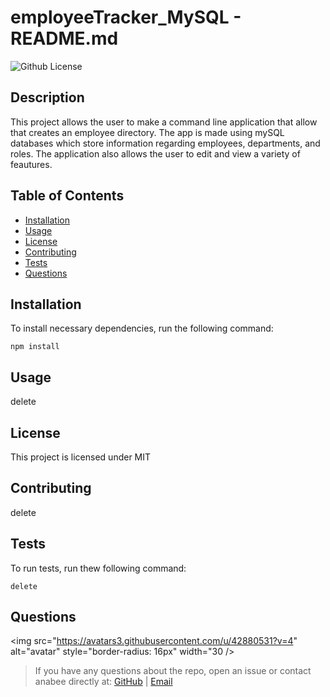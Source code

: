 # employeeTracker_MySQL - README.md

![Github License](https://img.shields.io/badge/license-MIT-blue.svg)

## Description

This project allows the user to make a command line application that allow that creates an employee directory. The app is made using mySQL databases which store information regarding employees, departments, and roles. The application also allows the user to edit and view a variety of feautures.

## Table of Contents
* [Installation](#installation) 
* [Usage](#usage) 
* [License](#license)
* [Contributing](#contributing)
* [Tests](#tests) 
* [Questions](#questions)

## Installation
To install necessary dependencies, run the following command: 

    npm install


## Usage 

delete

## License 
This project is licensed under MIT


## Contributing

delete


## Tests 
To run tests, run thew following command:

    delete

## Questions 

<img src="https://avatars3.githubusercontent.com/u/42880531?v=4" alt="avatar" style="border-radius: 16px" width="30 />

> If you have any questions about the repo, open an issue or contact anabee directly at: [GitHub](https://api.github.com/users/anabee) | [Email](null)
